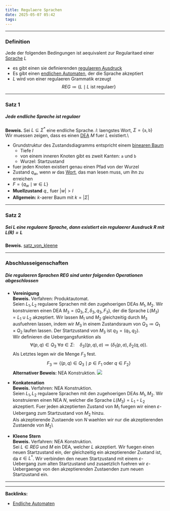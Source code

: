 ```yaml
---
title: Regulaere Sprachen
date: 2025-05-07 05:42
tags: 
---
```


----

### Definition

Jede der folgenden Bedingungen ist aequivalent zur Regularitaed einer [Sprache](sprachen) 
$L$
 
- es gibt einen sie definierenden [regulaeren Ausdruck](regulaerer_ausdruck) 
- Es gibt einen [endlichen Automaten](endliche_automaten), der die Sprache akzeptiert 
- $L$ wird von einer regulaeren Grammatik erzeugt
$$
  REG \coloneqq \{L\mid L\text{ ist regulaer}\}  
$$

---

### Satz 1
##### Jede endliche Sprache ist regulaer
**Beweis.** Sei $L\subseteq \Sigma ^{*}$ eine endliche Sprache. $l$: laengstes
Wort, $\Sigma=\{\texttt{a},\texttt{b}\}$ \
Wir muessen zeigen, dass es einen [DEA](dea) $M$ fuer $L$ existiert.\

- Grundstruktur des Zustandsdiagramms entspricht einem [binearen Baum](binaerer_baum)
    - Tiefe $l$ 
    - von einem inneren Knoten gibt es zweit Kanten: $\texttt{a}$ und $\texttt{b}$
    - Wurzel: Startzustand 
- fuer jeden Knoten existiert genau einen Pfad von der Wurzel
- Zustand $q_w$, wenn $w$ das [Wort](woerter), das man lesen muss, um ihn zu erreichen
- $F=\{q_w\mid w\in L\}$
- **Muellzustand** $q_-$ fuer $|w|>l$
- **Allgemein:** $k$-aerer Baum mit $k=|\Sigma|$

---

### Satz 2 
##### Sei $L$ eine regulaere Sprache, dann existiert ein regulaerer Ausdruck $R$ mit $L(R)=L$
**Beweis.** [satz_von_kleene](satz_von_kleene)

---

### Abschlusseigenschaften
##### Die regulaeren Sprachen $REG$ sind unter folgenden Operationen abgeschlossen

- **Vereinigung**\
**Beweis.** Verfahren: Produktautomat.\
Seien $L_{1},L_{2}$ regulaere Sprachen mit den zugehoerigen DEAs $M_{1}, M_{2}$. 
Wir konstruieren einen DEA $M_{3}=(Q_{3},\Sigma,\delta_{3},q_{3},F_{3})$, der 
die Sprache $L(M_{3})=L_{1}\cup L_{2}$ akzeptiert. Wir lassen $M_{1}$ und $M_{2}$ gleichzeitig
durch $M_{3}$ ausfuehren lassen, indem wir $M_{3}$ in einem Zustandsraum von $Q_{3}\coloneqq Q_{1}\times Q_{2}$ laufen
lassen. Der Startzustand von $M_{3}$ ist $q_{3}=(q_{1},q_{2})$.\
Wir definieren die Uebergangsfunktion als 
$$
  \forall (p,q)\in Q_{3} \ \forall a\in \Sigma: \quad \delta_{3}((p,q),a)\coloneqq (\delta_{1}(p,a),\delta_{2}(q,a)).
$$
Als Letztes legen wir die Menge $F_{3}$ fest.
$$
  F_{3}\coloneqq \{(p,q)\in Q_{3}\mid p \in F_{1} \text{ oder } q \in F_{2}\}  
$$
**Alternativer Beweis:** NEA Konstruktion.
![](img/reg_1.png)

- **Konkatenation** \
**Beweis.** Verfahren: NEA Konstruktion. \
Seien $L_{1},L_{2}$ regulaere Sprachen mit den zugehoerigen DEAs $M_{1}, M_{2}$. 
Wir konstruieren einen NEA $N$, 
welcher die Sprache $L(M_{3})=L_{1}\circ L_{2}$ akzeptiert. Fuer jeden akzeptierten 
Zustand von $M_{1}$ fuegen wir einen $\varepsilon$-Uebergang zum Startzustand von $M_{2}$ 
hinzu. \
Als akzeptierende Zustaende von $N$ waehlen wir nur die akzeptierenden Zustaende von $M_{2}$\

- **Kleene Stern** \
**Beweis.** Verfahren: NEA Konstruktion. \
Sei $L\in REG$ und $M$ ein DEA, welcher $L$ akzeptiert. Wir fuegen 
einen neuen Startzustand ein, der gleichzeitig ein akzeptierender Zustand ist, da 
$\varepsilon \in L^{*}$. Wir verbinden den neuen Startzustand mit einem 
$\varepsilon$-Uebergang zum alten Startzustand und zusaetzlich fuehren wir $\varepsilon$-Uebergaenge
von den akzeptierenden Zustaenden zum neuen Startzustand ein.









----

----
**Backlinks:**
- [Endliche Automaten](endliche_automaten)
